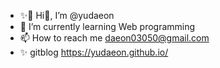 - ✨👋 Hi💞️, I’m @yudaeon 
- 🌱 I’m currently learning Web programming
- 📫 How to reach me daeon03050@gmail.com
- ✨ gitblog https://yudaeon.github.io/

